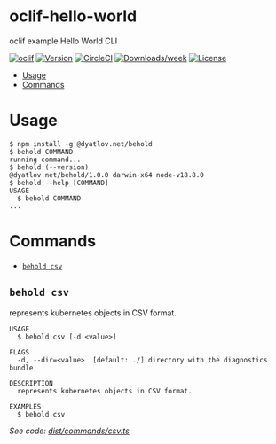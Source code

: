 oclif-hello-world
=================

oclif example Hello World CLI

[![oclif](https://img.shields.io/badge/cli-oclif-brightgreen.svg)](https://oclif.io)
[![Version](https://img.shields.io/npm/v/oclif-hello-world.svg)](https://npmjs.org/package/oclif-hello-world)
[![CircleCI](https://circleci.com/gh/oclif/hello-world/tree/main.svg?style=shield)](https://circleci.com/gh/oclif/hello-world/tree/main)
[![Downloads/week](https://img.shields.io/npm/dw/oclif-hello-world.svg)](https://npmjs.org/package/oclif-hello-world)
[![License](https://img.shields.io/npm/l/oclif-hello-world.svg)](https://github.com/oclif/hello-world/blob/main/package.json)

<!-- toc -->
* [Usage](#usage)
* [Commands](#commands)
<!-- tocstop -->
# Usage
<!-- usage -->
```sh-session
$ npm install -g @dyatlov.net/behold
$ behold COMMAND
running command...
$ behold (--version)
@dyatlov.net/behold/1.0.0 darwin-x64 node-v18.8.0
$ behold --help [COMMAND]
USAGE
  $ behold COMMAND
...
```
<!-- usagestop -->
# Commands
<!-- commands -->
* [`behold csv`](#behold-csv)

## `behold csv`

represents kubernetes objects in CSV format.

```
USAGE
  $ behold csv [-d <value>]

FLAGS
  -d, --dir=<value>  [default: ./] directory with the diagnostics bundle

DESCRIPTION
  represents kubernetes objects in CSV format.

EXAMPLES
  $ behold csv
```

_See code: [dist/commands/csv.ts](https://github.com/adyatlov/behold/blob/v1.0.0/dist/commands/csv.ts)_
<!-- commandsstop -->
